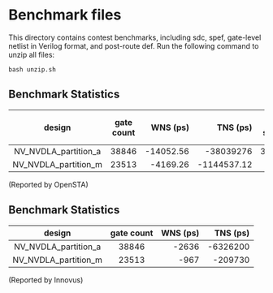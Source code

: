 # Benchmark files
This directory contains contest benchmarks, including sdc, spef, gate-level netlist in Verilog format, and post-route def. Run the following command to unzip all files:
```
bash unzip.sh
```
## Benchmark Statistics
|        design        |   gate count   |    WNS (ps)   |    TNS (ps)   |worst slew (ps)|max load C (fF)| total leakage (pW)|
|:--------------------:|:--------------:|--------------:|--------------:|--------------:|--------------:|--------------:|
| NV_NVDLA_partition_a | 38846| -14052.56| -38039276| 37158.04| 6824.19| |
| NV_NVDLA_partition_m | 23513| -4169.26| -1144537.12| 6715.75| 1688.59| |

(Reported by OpenSTA)

## Benchmark Statistics
|        design        |   gate count   |    WNS (ps)   |    TNS (ps)   |
|:--------------------:|:--------------:|--------------:|--------------:|
| NV_NVDLA_partition_a | 38846| -2636| -6326200|
| NV_NVDLA_partition_m | 23513| -967| -209730|

(Reported by Innovus)

